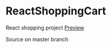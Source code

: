 # ReactShoppingCart
React shopping project 
[Preview](https://mmdaminah.github.io/ReactShoppingCart/)
<div>Source on master branch</div>
